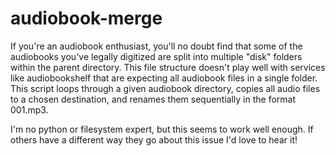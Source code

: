 # audiobook-merge

If you're an audiobook enthusiast, you'll no doubt find that some of the audiobooks you've legally digitized are split into multiple 
"disk" folders within the parent directory. 
This file structure doesn't play well with services like audiobookshelf that are expecting all audiobook files in a single folder.
This script loops through a given audiobook directory, copies all audio files to a chosen destination, and renames them sequentially in the format 001.mp3.

I'm no python or filesystem expert, but this seems to work well enough. If others have a different way they go about this issue I'd love to hear it!
